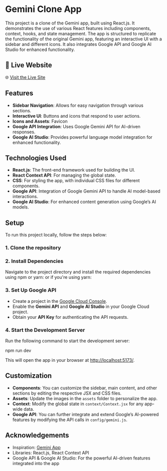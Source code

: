 # Gemini Clone App

This project is a clone of the Gemini app, built using React.js. It demonstrates the use of various React features including components, context, hooks, and state management. The app is structured to replicate the functionality of the original Gemini app, featuring an interactive UI with a sidebar and different icons. It also integrates Google API and Google AI Studio for enhanced functionality.

## 🔗 Live Website

🌐 [Visit the Live Site](https://gemini-clone-application-version-2.netlify.app/)  


## Features

- **Sidebar Navigation**: Allows for easy navigation through various sections.
- **Interactive UI**: Buttons and icons that respond to user actions.
- **Icons and Assets**: Favicon
- **Google API Integration**: Uses Google Gemini API for AI-driven responses.
- **Google AI Studio**: Provides powerful language model integration for enhanced functionality.

## Technologies Used

- **React.js**: The front-end framework used for building the UI.
- **React Context API**: For managing the global state.
- **CSS**: For styling the app, with individual CSS files for different components.
- **Google API**: Integration of Google Gemini API to handle AI model-based interactions.
- **Google AI Studio**: For enhanced content generation using Google’s AI models.


## Setup

To run this project locally, follow the steps below:

### 1. Clone the repository
### 2. Install Dependencies

Navigate to the project directory and install the required dependencies using npm or yarn: 
or if you're using yarn:


### 3. Set Up Google API

- Create a project in the [Google Cloud Console](https://console.cloud.google.com/).
- Enable the **Gemini API** and **Google AI Studio** in your Google Cloud project.
- Obtain your **API Key** for authenticating the API requests.

### 4. Start the Development Server

Run the following command to start the development server:

npm run dev

This will open the app in your browser at [http://localhost:5173/](http://localhost:5173/).

## Customization

- **Components**: You can customize the sidebar, main content, and other sections by editing the respective JSX and CSS files.
- **Assets**: Update the images in the `assets` folder to personalize the app.
- **Context**: Modify the global state in `context/Context.jsx` for any app-wide data.
- **Google API**: You can further integrate and extend Google’s AI-powered features by modifying the API calls in `config/gemini.js`.


## Acknowledgements

- Inspiration: [Gemini App](https://www.gemini.com)
- Libraries: React.js, React Context API
- Google API & Google AI Studio: For the powerful AI-driven features integrated into the app









